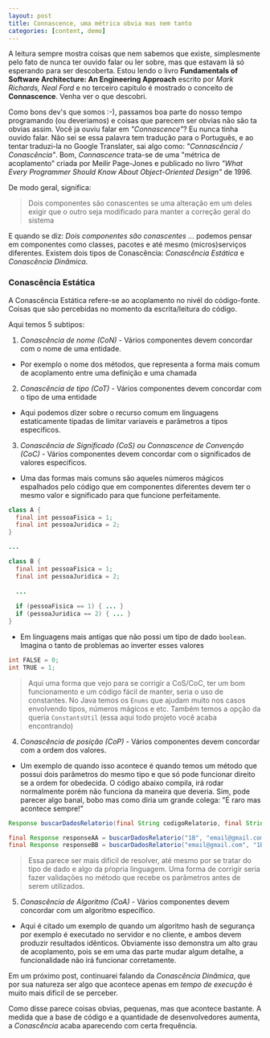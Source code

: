 ```yaml
---
layout: post
title: Connascence, uma métrica obvia mas nem tanto
categories: [content, demo]
---
```


A leitura sempre mostra coisas que nem sabemos que existe, simplesmente pelo fato de nunca ter ouvido falar ou ler sobre, mas que estavam lá só esperando para ser descoberta.
Estou lendo o livro **Fundamentals of Software Architecture: An Engineering Approach** escrito por *Mark Richards, Neal Ford* e no terceiro
capitulo é mostrado o conceito de **Connascence**. Venha ver o que descobri.

Como bons dev's que somos :-), passamos boa parte do nosso tempo programando (ou deveriamos) e coisas
que parecem ser obvias não são ta obvias assim.
Você ja ouviu falar em *"Connascence"*? Eu nunca tinha ouvido falar. Não sei se essa palavra tem tradução para o Português,
e ao tentar traduzi-la no Google Translater, sai algo como: *"Connascência / Conascência"*.
Bom, *Connascence* trata-se de uma "métrica de acoplamento" criada
por Meilir Page-Jones e publicado no livro *"What Every Programmer Should Know About
Object-Oriented Design"* de 1996.

De modo geral, significa:

> Dois componentes são conascentes se uma alteração em um deles exigir que o outro seja
> modificado para manter a correção geral do sistema

E quando se diz: *Dois componentes são conascentes ...* podemos pensar em componentes
como classes, pacotes e até mesmo (micros)serviços diferentes. Existem dois tipos de Conascência: *Conascência Estática* e *Conascência Dinâmica*.

### Conascência Estática
A Conascência Estática refere-se ao acoplamento no nivél do código-fonte. Coisas que são percebidas
no momento da escrita/leitura do código.

Aqui temos 5 subtipos:

1. *Conascência de nome (CoN)* - Vários componentes devem concordar com o nome de uma entidade.
  - Por exemplo o nome dos métodos, que representa a forma mais comum de acoplamento entre uma definição e uma chamada

2. *Conascência de tipo (CoT)* - Vários componentes devem concordar com o tipo de uma entidade
  - Aqui podemos dizer sobre o recurso comum em linguagens estaticamente tipadas de limitar
variaveis e parâmetros a tipos especificos.

3. *Conascência de Significado (CoS) ou Connascence de Convenção (CoC)* - Vários componentes devem concordar com o
significados de valores especificos.
  
  - Uma das formas mais comuns são aqueles números mágicos espalhados pelo código que em componentes diferentes
devem ter o mesmo valor e significado para que funcione perfeitamente.
```java
class A {
  final int pessoaFisica = 1;
  final int pessoaJuridica = 2; 
}

...

class B {
  final int pessoaFisica = 1;
  final int pessoaJuridica = 2; 
  
  ... 
    
  if (pessoaFisica == 1) { ... }
  if (pessoaJuridica == 2) { ... }
}
```
  - Em linguagens mais antigas que não possi um tipo de dado ```boolean```. Imagina o tanto de problemas ao inverter esses valores
```java
int FALSE = 0;
int TRUE = 1;
```
  > Aqui uma forma que vejo para se corrigir a CoS/CoC, ter um bom funcionamento e um código fácil de manter, seria o uso de constantes. No Java temos os ```Enums``` que ajudam muito nos casos
envolvendo tipos, números mágicos e etc. Também temos a opção da queria ```ConstantsUtil``` (essa aqui todo projeto você acaba encontrando)


4. *Conascência de posição (CoP)* - Vários componentes devem concordar com a ordem dos valores.
  - Um exemplo de quando isso acontece é quando temos um método que possui dois parâmetros do mesmo tipo e que só
pode funcionar direito se a ordem for obedecida. O código abaixo compila, irá rodar normalmente porém não funciona da maneira que deveria.
    Sim, pode parecer algo banal, bobo mas como diria um grande colega: "É raro mas acontece sempre!"

```java
Response buscarDadosRelatorio(final String codigoRelatorio, final String email) { ... }

final Response responseAA = buscarDadosRelatorio("1B", "email@gmail.com");
final Response responseBB = buscarDadosRelatorio("email@gmail.com", "1B");
```

> Essa parece ser mais dificil de resolver, até mesmo por se tratar do tipo de dado e algo da pŕopria linguagem.
> Uma forma de corrigir seria fazer validações no método que recebe os parâmetros antes de serem utilizados.

5. *Conascência de Algoritmo (CoA)* - Vários componentes devem concordar com um algoritmo específico.

  - Aqui é citado um exemplo de quando um algoritmo hash de segurança por exemplo é executado no servidor e no cliente, e
ambos devem produzir resultados idênticos. Obviamente isso demonstra um alto grau de acoplamento, pois se em 
uma das parte mudar algum detalhe, a funcionalidade não irá funcionar corretamente.

Em um próximo post, continuarei falando da *Conascência Dinâmica*, que por sua natureza ser algo que 
acontece apenas em *tempo de execução* é muito mais dificil de se perceber.

Como disse parece coisas obvias, pequenas, mas que acontece bastante. A medida que a base de código e 
a quantidade de desenvolvedores aumenta, a *Conascência* acaba aparecendo com certa frequência.

